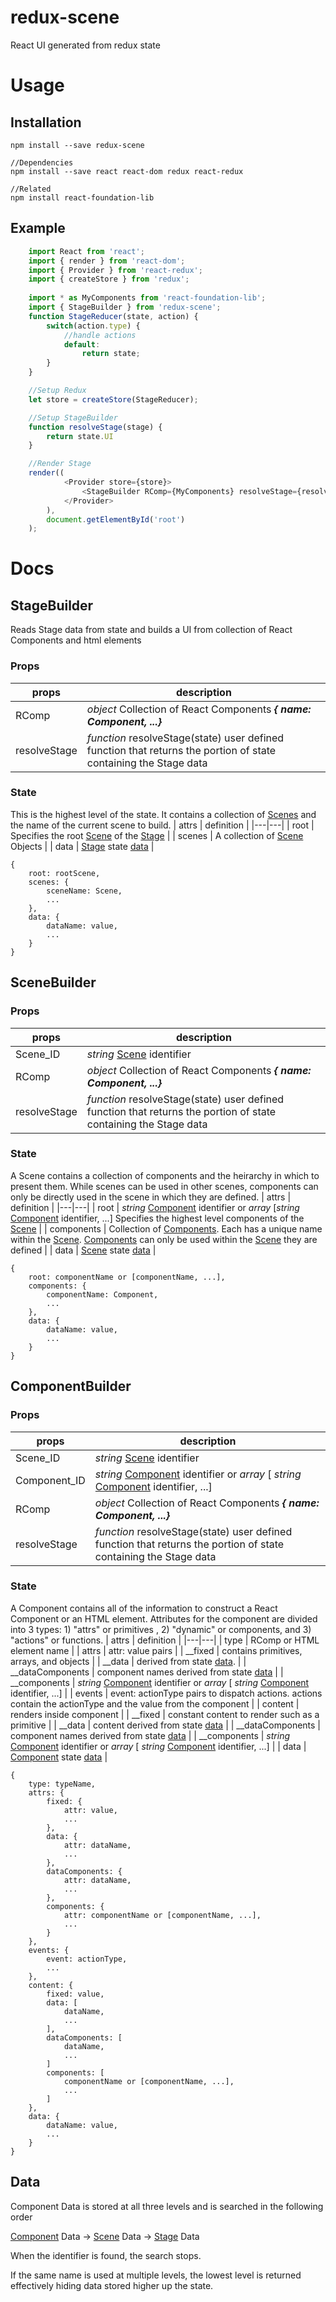 # redux-scene
React UI generated from redux state

# Usage
## Installation
~~~
npm install --save redux-scene

//Dependencies
npm install --save react react-dom redux react-redux

//Related
npm install react-foundation-lib
~~~

## Example
~~~ js
    import React from 'react';
    import { render } from 'react-dom';
    import { Provider } from 'react-redux'; 
    import { createStore } from 'redux';
    
    import * as MyComponents from 'react-foundation-lib';
    import { StageBuilder } from 'redux-scene';
    function StageReducer(state, action) {
        switch(action.type) {
            //handle actions
            default:
                return state;
        }
    }

    //Setup Redux
    let store = createStore(StageReducer);

    //Setup StageBuilder
    function resolveStage(stage) {
        return state.UI
    }

    //Render Stage
    render((
            <Provider store={store}>
                <StageBuilder RComp={MyComponents} resolveStage={resolveStage} />
            </Provider>
        ),
        document.getElementById('root')
    );
~~~
# Docs
## <div id="Stage">StageBuilder</div>
Reads Stage data from state and builds a UI from collection of React Components and html elements
### Props
| props | description |
|---|---|
| RComp | _object_ Collection of React Components ___{ name: Component, ...}___ |
| resolveStage | _function_ resolveStage(state) user defined function that returns the portion of state containing the Stage data |

### State
This is the highest level of the state.  It contains a collection of [Scenes](#Scene) and the name of the current scene to build.
| attrs | definition |
|---|---|
| root  | Specifies the root [Scene](#Scene) of the [Stage](#Stage) |
| scenes | A collection of [Scene](#Scene) Objects |
| data | [Stage](#Stage) state [data](#Data) |

~~~
{
    root: rootScene,
    scenes: {
        sceneName: Scene,
        ...
    },
    data: {
        dataName: value,
        ...
    }
}
~~~

## <div id="Scene">SceneBuilder</div>
### Props
| props | description |
|---|---|
| Scene_ID | _string_ [Scene](#Scene) identifier |
| RComp | _object_ Collection of React Components ___{ name: Component, ...}___ |
| resolveStage | _function_ resolveStage(state) user defined function that returns the portion of state containing the Stage data |

### State
A Scene contains a collection of components and the heirarchy in which to present them.  While scenes can be used in other scenes, components can only be directly used in the scene in which they are defined.
| attrs | definition |
|---|---|
| root | _string_ [Component](#Component) identifier or _array_ [_string_ [Component](#Component) identifier, ...]   Specifies the highest level components of the [Scene](#Scene) |
| components | Collection of [Components](#Component).  Each has a unique name within the [Scene](#Scene).  [Components](#Components) can only be used within the [Scene](#Scene) they are defined |
| data | [Scene](#Scene) state [data](#Data) |

~~~
{
    root: componentName or [componentName, ...],
    components: {
        componentName: Component,
        ...
    },
    data: {
        dataName: value,
        ...
    }
}
~~~

## <div id="Component">ComponentBuilder</div>
### Props
| props | description |
|---|---|
| Scene_ID | _string_ [Scene](#Scene) identifier |
| Component_ID | _string_ [Component](#Component) identifier or _array_ [ _string_ [Component](#Component) identifier, ...]
| RComp | _object_ Collection of React Components ___{ name: Component, ...}___ |
| resolveStage | _function_ resolveStage(state) user defined function that returns the portion of state containing the Stage data |

### State
A Component contains all of the information to construct a React Component or an HTML element.  Attributes for the component are divided into 3 types: 1) "attrs" or primitives , 2) "dynamic" or components, and 3) "actions" or functions.
| attrs | definition |
|---|---|
| type | RComp or HTML element name |
| attrs | attr: value pairs |
| __fixed | contains primitives, arrays, and objects |
| __data | derived from state [data](#Data). |
| __dataComponents | component names derived from state [data](#Data) |
| __components | _string_ [Component](#Component) identifier or _array_ [ _string_ [Component](#Component) identifier, ...] | 
| events | event: actionType pairs to dispatch actions.  actions contain the actionType and the value from the component |
| content | renders inside component |
| __fixed | constant content to render such as a primitive |
| __data | content derived from state [data](#Data) |
| __dataComponents | component names derived from state [data](#Data) |
| __components | _string_ [Component](#Component) identifier or _array_ [ _string_ [Component](#Component) identifier, ...] |
| data | [Component](#Component) state [data](#Data) |

~~~
{
    type: typeName,
    attrs: {
        fixed: {
            attr: value,
            ...
        },
        data: {
            attr: dataName,
            ...
        },
        dataComponents: {
            attr: dataName,
            ...
        },
        components: {
            attr: componentName or [componentName, ...],
            ...
        }
    },
    events: {
        event: actionType,
        ...
    },
    content: {
        fixed: value,
        data: [
            dataName,
            ...
        ],
        dataComponents: [
            dataName,
            ...
        ]
        components: [
            componentName or [componentName, ...],
            ...
        ]
    },
    data: {
        dataName: value,
        ...
    }
}
~~~

## <div id="Data">Data</div>
Component Data is stored at all three levels and is searched in the following order

[Component](#Component) Data -> [Scene](#Scene) Data -> [Stage](#Stage) Data

When the identifier is found, the search stops.

If the same name is used at multiple levels, the lowest level is returned effectively hiding data stored higher up the state.